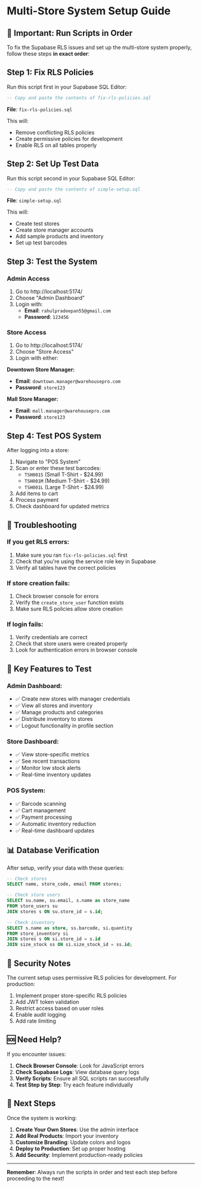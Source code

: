 # Multi-Store System Setup Guide

## 🚨 Important: Run Scripts in Order

To fix the Supabase RLS issues and set up the multi-store system properly, follow these steps **in exact order**:

## Step 1: Fix RLS Policies
Run this script first in your Supabase SQL Editor:
```sql
-- Copy and paste the contents of fix-rls-policies.sql
```
**File**: `fix-rls-policies.sql`

This will:
- Remove conflicting RLS policies
- Create permissive policies for development
- Enable RLS on all tables properly

## Step 2: Set Up Test Data
Run this script second in your Supabase SQL Editor:
```sql
-- Copy and paste the contents of simple-setup.sql
```
**File**: `simple-setup.sql`

This will:
- Create test stores
- Create store manager accounts
- Add sample products and inventory
- Set up test barcodes

## Step 3: Test the System

### Admin Access
1. Go to http://localhost:5174/
2. Choose "Admin Dashboard"
3. Login with:
   - **Email**: `rahulpradeepan55@gmail.com`
   - **Password**: `123456`

### Store Access
1. Go to http://localhost:5174/
2. Choose "Store Access"
3. Login with either:

**Downtown Store Manager:**
- **Email**: `downtown.manager@warehousepro.com`
- **Password**: `store123`

**Mall Store Manager:**
- **Email**: `mall.manager@warehousepro.com`
- **Password**: `store123`

## Step 4: Test POS System

After logging into a store:
1. Navigate to "POS System"
2. Scan or enter these test barcodes:
   - `TSH001S` (Small T-Shirt - $24.99)
   - `TSH001M` (Medium T-Shirt - $24.99)
   - `TSH001L` (Large T-Shirt - $24.99)
3. Add items to cart
4. Process payment
5. Check dashboard for updated metrics

## 🔧 Troubleshooting

### If you get RLS errors:
1. Make sure you ran `fix-rls-policies.sql` first
2. Check that you're using the service role key in Supabase
3. Verify all tables have the correct policies

### If store creation fails:
1. Check browser console for errors
2. Verify the `create_store_user` function exists
3. Make sure RLS policies allow store creation

### If login fails:
1. Verify credentials are correct
2. Check that store users were created properly
3. Look for authentication errors in browser console

## 🎯 Key Features to Test

### Admin Dashboard:
- ✅ Create new stores with manager credentials
- ✅ View all stores and inventory
- ✅ Manage products and categories
- ✅ Distribute inventory to stores
- ✅ Logout functionality in profile section

### Store Dashboard:
- ✅ View store-specific metrics
- ✅ See recent transactions
- ✅ Monitor low stock alerts
- ✅ Real-time inventory updates

### POS System:
- ✅ Barcode scanning
- ✅ Cart management
- ✅ Payment processing
- ✅ Automatic inventory reduction
- ✅ Real-time dashboard updates

## 📊 Database Verification

After setup, verify your data with these queries:

```sql
-- Check stores
SELECT name, store_code, email FROM stores;

-- Check store users
SELECT su.name, su.email, s.name as store_name 
FROM store_users su 
JOIN stores s ON su.store_id = s.id;

-- Check inventory
SELECT s.name as store, ss.barcode, si.quantity 
FROM store_inventory si
JOIN stores s ON si.store_id = s.id
JOIN size_stock ss ON si.size_stock_id = ss.id;
```

## 🔐 Security Notes

The current setup uses permissive RLS policies for development. For production:

1. Implement proper store-specific RLS policies
2. Add JWT token validation
3. Restrict access based on user roles
4. Enable audit logging
5. Add rate limiting

## 🆘 Need Help?

If you encounter issues:

1. **Check Browser Console**: Look for JavaScript errors
2. **Check Supabase Logs**: View database query logs
3. **Verify Scripts**: Ensure all SQL scripts ran successfully
4. **Test Step by Step**: Try each feature individually

## 📝 Next Steps

Once the system is working:

1. **Create Your Own Stores**: Use the admin interface
2. **Add Real Products**: Import your inventory
3. **Customize Branding**: Update colors and logos
4. **Deploy to Production**: Set up proper hosting
5. **Add Security**: Implement production-ready policies

---

**Remember**: Always run the scripts in order and test each step before proceeding to the next!
